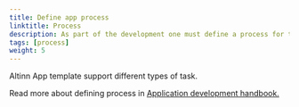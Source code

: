 ```yaml
---
title: Define app process
linktitle: Process
description: As part of the development one must define a process for the app that end user needs to follow.
tags: [process]
weight: 5
---
```


Altinn App template support different types of task.

Read more about defining process in [Application development handbook.](../../../../../../app/development/configuration/process/)
